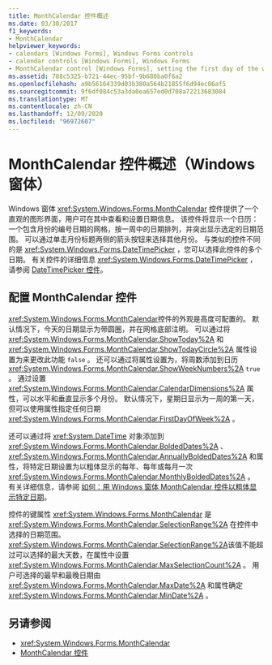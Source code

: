```yaml
---
title: MonthCalendar 控件概述
ms.date: 03/30/2017
f1_keywords:
- MonthCalendar
helpviewer_keywords:
- calendars [Windows Forms], Windows Forms controls
- calendar controls [Windows Forms], Windows Forms
- MonthCalendar control [Windows Forms], setting the first day of the week
ms.assetid: 788c5325-b721-44ec-95bf-9b680ba0f6a2
ms.openlocfilehash: a9b56164339d03b380a564b21855f6d94ec06af5
ms.sourcegitcommit: 9f6df084c53a3da0ea657ed0d708a72213683084
ms.translationtype: MT
ms.contentlocale: zh-CN
ms.lasthandoff: 12/09/2020
ms.locfileid: "96972607"
---
```

# <a name="monthcalendar-control-overview-windows-forms"></a>MonthCalendar 控件概述（Windows 窗体）
Windows 窗体 <xref:System.Windows.Forms.MonthCalendar> 控件提供了一个直观的图形界面，用户可在其中查看和设置日期信息。 该控件将显示一个日历：一个包含月份的编号日期的网格，按一周中的日期排列，并突出显示选定的日期范围。 可以通过单击月份标题两侧的箭头按钮来选择其他月份。 与类似的控件不同的是 <xref:System.Windows.Forms.DateTimePicker> ，您可以选择此控件的多个日期。 有关控件的详细信息 <xref:System.Windows.Forms.DateTimePicker> ，请参阅 [DateTimePicker 控件](datetimepicker-control-windows-forms.md)。  
  
## <a name="configuring-the-monthcalendar-control"></a>配置 MonthCalendar 控件  
 <xref:System.Windows.Forms.MonthCalendar>控件的外观是高度可配置的。 默认情况下，今天的日期显示为带圆圈，并在网格底部注明。 可以通过将 <xref:System.Windows.Forms.MonthCalendar.ShowToday%2A> 和 <xref:System.Windows.Forms.MonthCalendar.ShowTodayCircle%2A> 属性设置为来更改此功能 `false` 。 还可以通过将属性设置为，将周数添加到日历 <xref:System.Windows.Forms.MonthCalendar.ShowWeekNumbers%2A> `true` 。 通过设置 <xref:System.Windows.Forms.MonthCalendar.CalendarDimensions%2A> 属性，可以水平和垂直显示多个月份。 默认情况下，星期日显示为一周的第一天，但可以使用属性指定任何日期 <xref:System.Windows.Forms.MonthCalendar.FirstDayOfWeek%2A> 。  
  
 还可以通过将 <xref:System.DateTime> 对象添加到 <xref:System.Windows.Forms.MonthCalendar.BoldedDates%2A> 、 <xref:System.Windows.Forms.MonthCalendar.AnnuallyBoldedDates%2A> 和属性，将特定日期设置为以粗体显示的每年、每年或每月一次 <xref:System.Windows.Forms.MonthCalendar.MonthlyBoldedDates%2A> 。 有关详细信息，请参阅 [如何：用 Windows 窗体 MonthCalendar 控件以粗体显示特定日期](display-specific-days-in-bold-with-wf-monthcalendar-control.md)。  
  
 控件的键属性 <xref:System.Windows.Forms.MonthCalendar> 是 <xref:System.Windows.Forms.MonthCalendar.SelectionRange%2A> 在控件中选择的日期范围。 <xref:System.Windows.Forms.MonthCalendar.SelectionRange%2A>该值不能超过可以选择的最大天数，在属性中设置 <xref:System.Windows.Forms.MonthCalendar.MaxSelectionCount%2A> 。 用户可选择的最早和最晚日期由 <xref:System.Windows.Forms.MonthCalendar.MaxDate%2A> 和属性确定 <xref:System.Windows.Forms.MonthCalendar.MinDate%2A> 。  
  
## <a name="see-also"></a>另请参阅

- <xref:System.Windows.Forms.MonthCalendar>
- [MonthCalendar 控件](monthcalendar-control-windows-forms.md)
